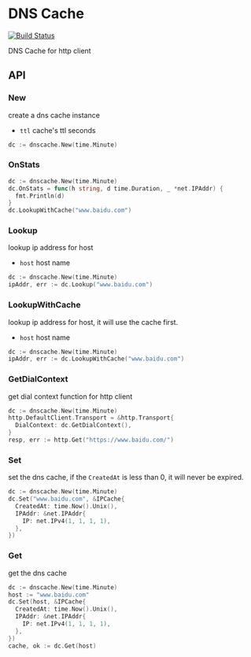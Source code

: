 # DNS Cache

[![Build Status](https://github.com/vicanso/dnscache/workflows/Test/badge.svg)](https://github.com/vicanso/dnscache/actions)

DNS Cache for http client

## API

### New

create a dns cache instance

- `ttl` cache's ttl seconds

```go
dc := dnscache.New(time.Minute)
```

### OnStats

```go
dc := dnscache.New(time.Minute)
dc.OnStats = func(h string, d time.Duration, _ *net.IPAddr) {
  fmt.Println(d)
}
dc.LookupWithCache("www.baidu.com")
```

### Lookup

lookup ip address for host

- `host` host name

```go
dc := dnscache.New(time.Minute)
ipAddr, err := dc.Lookup("www.baidu.com")
```

### LookupWithCache

lookup ip address for host, it will use the cache first.

- `host` host name

```go
dc := dnscache.New(time.Minute)
ipAddr, err := dc.LookupWithCache("www.baidu.com")
```

### GetDialContext

get dial context function for http client

```go
dc := dnscache.New(time.Minute)
http.DefaultClient.Transport = &http.Transport{
  DialContext: dc.GetDialContext(),
}
resp, err := http.Get("https://www.baidu.com/")
```

### Set

set the dns cache, if the `CreatedAt` is less than 0, it will never be expired.

```go
dc := dnscache.New(time.Minute)
dc.Set("www.baidu.com", &IPCache{
  CreatedAt: time.Now().Unix(),
  IPAddr: &net.IPAddr{
    IP: net.IPv4(1, 1, 1, 1),
  },
})
```

### Get

get the dns cache

```go
dc := dnscache.New(time.Minute)
host := "www.baidu.com"
dc.Set(host, &IPCache{
  CreatedAt: time.Now().Unix(),
  IPAddr: &net.IPAddr{
    IP: net.IPv4(1, 1, 1, 1),
  },
})
cache, ok := dc.Get(host)
```